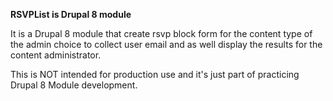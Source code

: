 **RSVPList is Drupal 8 module** 

It is a Drupal 8 module that create rsvp block form for the content type of the admin choice to collect user email and as well display the results for the content administrator.


This is NOT intended for production use and it's just part of practicing Drupal 8 Module development.